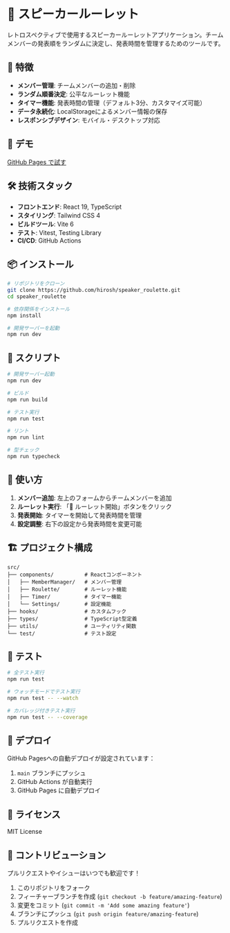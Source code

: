 # 🎲 スピーカールーレット

レトロスペクティブで使用するスピーカールーレットアプリケーション。チームメンバーの発表順をランダムに決定し、発表時間を管理するためのツールです。

## 🌟 特徴

- **メンバー管理**: チームメンバーの追加・削除
- **ランダム順番決定**: 公平なルーレット機能
- **タイマー機能**: 発表時間の管理（デフォルト3分、カスタマイズ可能）
- **データ永続化**: LocalStorageによるメンバー情報の保存
- **レスポンシブデザイン**: モバイル・デスクトップ対応

## 🚀 デモ

[GitHub Pages で試す](https://sattosh.github.io/speaker-roulette/)

## 🛠️ 技術スタック

- **フロントエンド**: React 19, TypeScript
- **スタイリング**: Tailwind CSS 4
- **ビルドツール**: Vite 6
- **テスト**: Vitest, Testing Library
- **CI/CD**: GitHub Actions

## 📦 インストール

```bash
# リポジトリをクローン
git clone https://github.com/hirosh/speaker_roulette.git
cd speaker_roulette

# 依存関係をインストール
npm install

# 開発サーバーを起動
npm run dev
```

## 🧪 スクリプト

```bash
# 開発サーバー起動
npm run dev

# ビルド
npm run build

# テスト実行
npm run test

# リント
npm run lint

# 型チェック
npm run typecheck
```

## 📱 使い方

1. **メンバー追加**: 左上のフォームからチームメンバーを追加
2. **ルーレット実行**: 「🎲 ルーレット開始」ボタンをクリック
3. **発表開始**: タイマーを開始して発表時間を管理
4. **設定調整**: 右下の設定から発表時間を変更可能

## 🏗️ プロジェクト構成

```
src/
├── components/          # Reactコンポーネント
│   ├── MemberManager/   # メンバー管理
│   ├── Roulette/        # ルーレット機能
│   ├── Timer/           # タイマー機能
│   └── Settings/        # 設定機能
├── hooks/               # カスタムフック
├── types/               # TypeScript型定義
├── utils/               # ユーティリティ関数
└── test/                # テスト設定
```

## 🧪 テスト

```bash
# 全テスト実行
npm run test

# ウォッチモードでテスト実行
npm run test -- --watch

# カバレッジ付きテスト実行
npm run test -- --coverage
```

## 🚀 デプロイ

GitHub Pagesへの自動デプロイが設定されています：

1. `main` ブランチにプッシュ
2. GitHub Actions が自動実行
3. GitHub Pages に自動デプロイ

## 📄 ライセンス

MIT License

## 🤝 コントリビューション

プルリクエストやイシューはいつでも歓迎です！

1. このリポジトリをフォーク
2. フィーチャーブランチを作成 (`git checkout -b feature/amazing-feature`)
3. 変更をコミット (`git commit -m 'Add some amazing feature'`)
4. ブランチにプッシュ (`git push origin feature/amazing-feature`)
5. プルリクエストを作成
